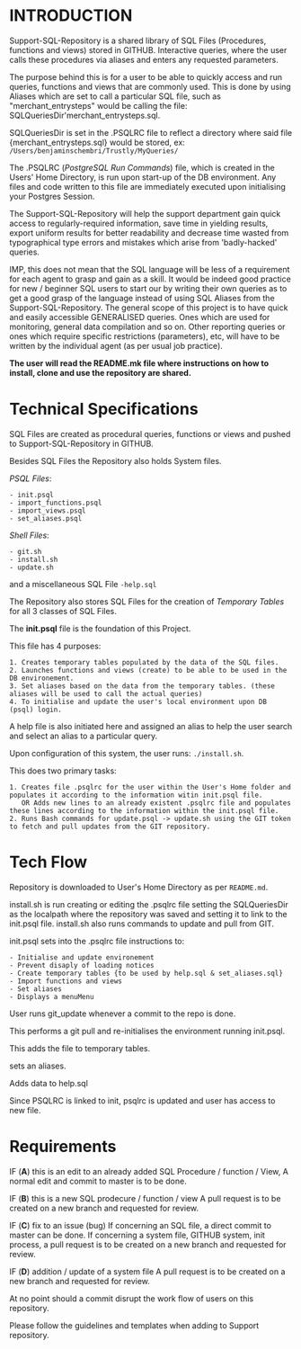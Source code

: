 # INTRODUCTION

Support-SQL-Repository is a shared library of SQL Files (Procedures, functions and views) stored in GITHUB. Interactive queries, where the user calls these procedures via aliases and enters any requested parameters.

The purpose behind this is for a user to be able to quickly access and run queries, functions and views that are commonly used. This is done by using Aliases which are set to call a particular SQL file, such as "merchant_entrysteps" would be calling the file: SQLQueriesDir'merchant_entrysteps.sql.

SQLQueriesDir is set in the .PSQLRC file to reflect a directory where said file {merchant_entrysteps.sql} would be stored, ex: ```/Users/benjaminschembri/Trustly/MyQueries/```

The .PSQLRC (_PostgreSQL Run Commands_) file, which is created in the Users' Home Directory, is run upon start-up of the DB environment. Any files and code written to this file are immediately executed upon initialising your Postgres Session.

The Support-SQL-Repository will help the support department gain quick access to regularly-required information, save time in yielding results, export uniform results for better readability and decrease time wasted from typographical type errors and mistakes which arise from 'badly-hacked' queries.

IMP, this does not mean that the SQL language will be less of a requirement for each agent to grasp and gain as a skill. It would be indeed good practice for new / beginner SQL users to start our by writing their own queries as to get a good grasp of the language instead of using SQL Aliases from the Support-SQL-Repository.
The general scope of this project is to have quick and easily accessible GENERALISED queries. Ones which are used for monitoring, general data compilation and so on. Other reporting queries or ones which require specific restrictions (parameters), etc, will have to be written by the individual agent (as per usual job practice).

**The user will read the README.mk file where instructions on how to install, clone and use the repository are shared.**





# Technical Specifications

SQL Files are created as procedural queries, functions or views and pushed to Support-SQL-Repository in GITHUB.

Besides SQL Files the Repository also holds System files.

_PSQL Files_:
```
- init.psql
- import_functions.psql
- import_views.psql
- set_aliases.psql
```

_Shell Files_:
```
- git.sh
- install.sh
- update.sh
```

and a miscellaneous SQL File ```-help.sql```

The Repository also stores SQL Files for the creation of _Temporary Tables_ for all 3 classes of SQL Files.


The **init.psql** file is the foundation of this  Project.

This file has 4 purposes:
```
1. Creates temporary tables populated by the data of the SQL files.
2. Launches functions and views (create) to be able to be used in the DB environement.
3. Set aliases based on the data from the temporary tables. (these aliases will be used to call the actual queries)
4. To initialise and update the user's local environment upon DB (psql) login.
```

A help file is also initiated here and assigned an alias to help the user search and select an alias to a particular query.


Upon configuration of this system, the user runs: ```./install.sh```.

This does two primary tasks:
```
1. Creates file .psqlrc for the user within the User's Home folder and populates it according to the information witin init.psql file.
   OR Adds new lines to an already existent .psqlrc file and populates these lines according to the information within the init.psql file.
2. Runs Bash commands for update.psql -> update.sh using the GIT token to fetch and pull updates from the GIT repository.
```


# Tech Flow

Repository is downloaded to User's Home Directory as per ```README.md```.

install.sh is run creating or editing the .psqlrc file setting the SQLQueriesDir as the localpath where the repository was saved and setting it to link to the init.psql file.
install.sh also runs commands to update and pull from GIT.

init.psql sets into the .psqlrc file instructions to:
```
- Initialise and update environement
- Prevent disaply of loading notices
- Create temporary tables {to be used by help.sql & set_aliases.sql}
- Import functions and views
- Set aliases
- Displays a menuMenu
```

User runs git_update whenever a commit to the repo is done.

This performs a git pull and re-initialises the environment running init.psql.

This adds the file to  temporary tables.

sets an aliases.

Adds data to help.sql

Since PSQLRC is linked to init, psqlrc is updated and user has access to new file.


# Requirements

IF (**A**) this is an edit to an already added SQL Procedure / function / View,
  A normal edit and commit to master is to be done.

IF (**B**) this is a new SQL prodecure / function /  view
  A pull request is to be created on a new branch and requested for review.

IF (**C**) fix to an issue (bug)
  If concerning an SQL file, a direct commit to master can be done.
  If concerning a system file, GITHUB system, init process, a pull request is to be created on a new branch and requested for review.

IF (**D**) addition / update of a system file
  A pull request is to be created on a new branch and requested for review.

At no point should a commit disrupt the work flow of users on this repository.

Please follow the guidelines and templates when adding to Support repository.
